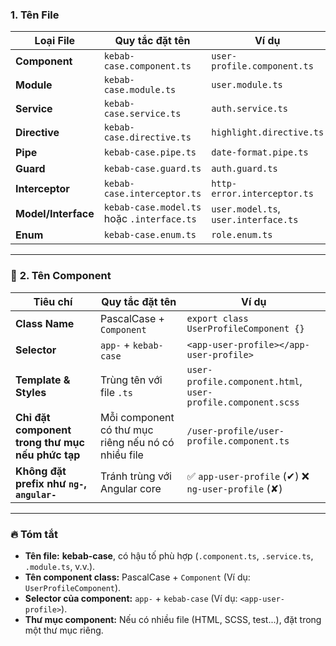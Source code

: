 ### **1. Tên File**

| Loại File | Quy tắc đặt tên | Ví dụ |
| --- | --- | --- |
| **Component** | `kebab-case.component.ts` | `user-profile.component.ts` |
| **Module** | `kebab-case.module.ts` | `user.module.ts` |
| **Service** | `kebab-case.service.ts` | `auth.service.ts` |
| **Directive** | `kebab-case.directive.ts` | `highlight.directive.ts` |
| **Pipe** | `kebab-case.pipe.ts` | `date-format.pipe.ts` |
| **Guard** | `kebab-case.guard.ts` | `auth.guard.ts` |
| **Interceptor** | `kebab-case.interceptor.ts` | `http-error.interceptor.ts` |
| **Model/Interface** | `kebab-case.model.ts` hoặc `.interface.ts` | `user.model.ts`, `user.interface.ts` |
| **Enum** | `kebab-case.enum.ts` | `role.enum.ts` |

---

### 📌 **2. Tên Component**

| Tiêu chí | Quy tắc đặt tên | Ví dụ |
| --- | --- | --- |
| **Class Name** | PascalCase + `Component` | `export class UserProfileComponent {}` |
| **Selector** | `app-` + `kebab-case` | `<app-user-profile></app-user-profile>` |
| **Template & Styles** | Trùng tên với file `.ts` | `user-profile.component.html`, `user-profile.component.scss` |
| **Chỉ đặt component trong thư mục nếu phức tạp** | Mỗi component có thư mục riêng nếu nó có nhiều file | `/user-profile/user-profile.component.ts` |
| **Không đặt prefix như `ng-`, `angular-`** | Tránh trùng với Angular core | ✅ `app-user-profile` (✔)  ❌ `ng-user-profile` (✘) |

---

### 🔥 **Tóm tắt**

- **Tên file:** **kebab-case**, có hậu tố phù hợp (`.component.ts`, `.service.ts`, `.module.ts`, v.v.).
- **Tên component class:** PascalCase + `Component` (Ví dụ: `UserProfileComponent`).
- **Selector của component:** `app-` + `kebab-case` (Ví dụ: `<app-user-profile>`).
- **Thư mục component:** Nếu có nhiều file (HTML, SCSS, test...), đặt trong một thư mục riêng.